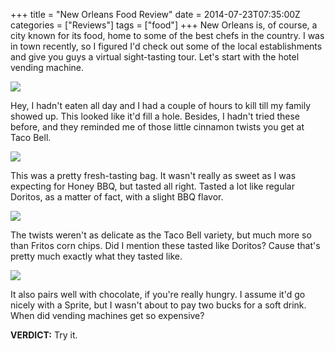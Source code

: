 +++
title = "New Orleans Food Review"
date = 2014-07-23T07:35:00Z
categories = ["Reviews"]
tags = ["food"]
+++
New Orleans is, of course, a city known for its food, home to some of the best chefs in the country. I was in town recently, so I figured I'd check out some of the local establishments and give you guys a virtual sight-tasting tour. Let's start with the hotel vending machine.

![](https://lh3.googleusercontent.com/-rHaibYXANIw/U8_Hy4ggYiI/AAAAAAAAAio/oW6JSP1QZeQ/s640/blogger-image-1201992581.jpg)

Hey, I hadn't eaten all day and I had a couple of hours to kill till my family showed up. This looked like it'd fill a hole. Besides, I hadn't tried these before, and they reminded me of those little cinnamon twists you get at Taco Bell.

![](https://lh3.googleusercontent.com/-kAqmWLv7-og/U8_ICzlgsxI/AAAAAAAAAiw/ajQAmg-Mog0/s640/blogger-image--134749434.jpg)

This was a pretty fresh-tasting bag. It wasn't really as sweet as I was expecting for Honey BBQ, but tasted all right. Tasted a lot like regular Doritos, as a matter of fact, with a slight BBQ flavor.

![](https://lh4.googleusercontent.com/-bAKjb8Ii_ss/U8_Hu6MpdnI/AAAAAAAAAig/Z9YTXv4-DKo/s640/blogger-image--2139266990.jpg)

The twists weren't as delicate as the Taco Bell variety, but much more so than Fritos corn chips. Did I mention these tasted like Doritos? Cause that's pretty much exactly what they tasted like.

![](https://lh3.googleusercontent.com/-2QSCFnKNAmg/U8_IF9JAzMI/AAAAAAAAAi4/XY5b6AB6YHw/s640/blogger-image-281714775.jpg)

It also pairs well with chocolate, if you're really hungry. I assume it'd go nicely with a Sprite, but I wasn't about to pay two bucks for a soft drink. When did vending machines get so expensive?

**VERDICT:** Try it.
